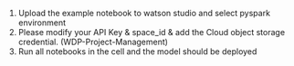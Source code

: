 1. Upload the example notebook to watson studio and select pyspark environment
2. Please modify your API Key & space_id & add the Cloud object storage credential. (WDP-Project-Management)
3. Run all notebooks in the cell and the model should be deployed

